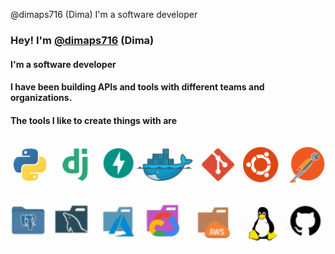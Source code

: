  @dimaps716 (Dima) I'm a software developer

### Hey! I'm [@dimaps716](https://twitter.com/dimaps716 "twitter") (Dima)

#### I'm a software developer
#### I have been building APIs and tools with different teams and organizations.

#### The tools I like to create things with are

### <img src="https://raw.githubusercontent.com/Dimaps716/Dimaps716/master/dima.gif">
